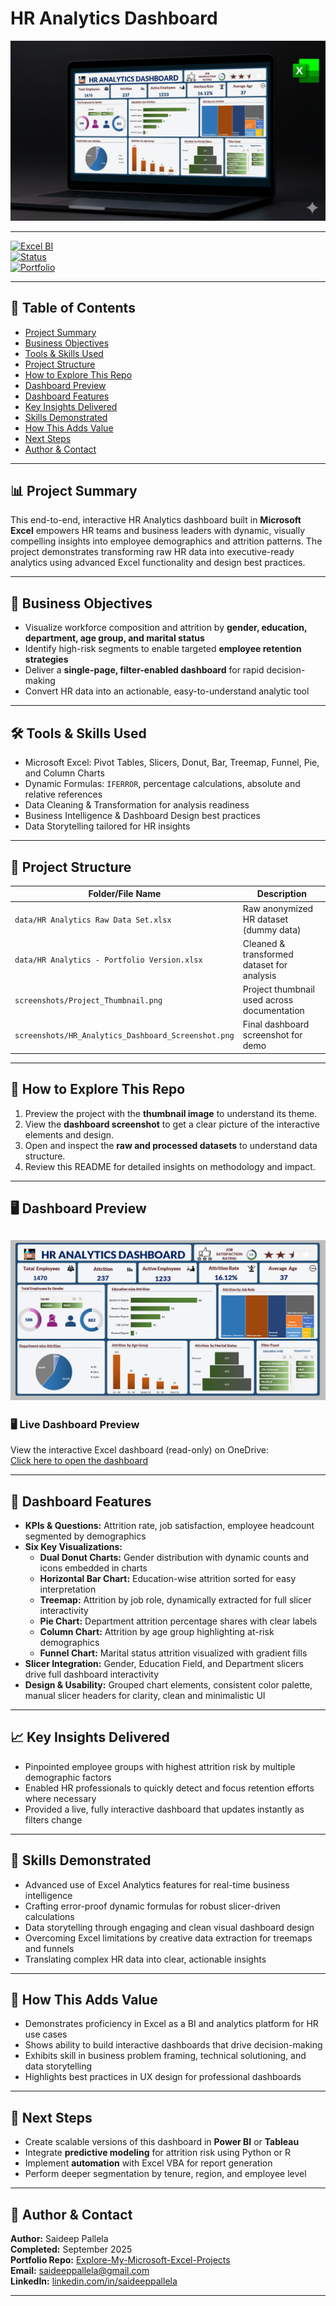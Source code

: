 # HR Analytics Dashboard  
![Project Thumbnail](./Project_Thumbnail.png)  

---

[![Excel BI](https://img.shields.io/badge/Excel-BI-green)](https://www.microsoft.com/en-us/microsoft-365/excel)  
[![Status](https://img.shields.io/badge/Project-Completed-brightgreen)]()  
[![Portfolio](https://img.shields.io/badge/Portfolio-Saideep%20Pallela-blue)](https://github.com/saideeppallela/Explore-My-Microsoft-Excel-Projects)

---

## 📑 Table of Contents

- [Project Summary](#project-summary)
- [Business Objectives](#business-objectives)
- [Tools & Skills Used](#tools--skills-used)
- [Project Structure](#project-structure)
- [How to Explore This Repo](#how-to-explore-this-repo)
- [Dashboard Preview](#dashboard-preview)
- [Dashboard Features](#dashboard-features)
- [Key Insights Delivered](#key-insights-delivered)
- [Skills Demonstrated](#skills-demonstrated)
- [How This Adds Value](#how-this-adds-value)
- [Next Steps](#next-steps)
- [Author & Contact](#author--contact)

---

## 📊 Project Summary

This end-to-end, interactive HR Analytics dashboard built in **Microsoft Excel** empowers HR teams and business leaders with dynamic, visually compelling insights into employee demographics and attrition patterns. The project demonstrates transforming raw HR data into executive-ready analytics using advanced Excel functionality and design best practices.

---

## 🎯 Business Objectives

- Visualize workforce composition and attrition by **gender, education, department, age group, and marital status**
- Identify high-risk segments to enable targeted **employee retention strategies**
- Deliver a **single-page, filter-enabled dashboard** for rapid decision-making
- Convert HR data into an actionable, easy-to-understand analytic tool

---

## 🛠️ Tools & Skills Used

- Microsoft Excel: Pivot Tables, Slicers, Donut, Bar, Treemap, Funnel, Pie, and Column Charts
- Dynamic Formulas: `IFERROR`, percentage calculations, absolute and relative references
- Data Cleaning & Transformation for analysis readiness
- Business Intelligence & Dashboard Design best practices
- Data Storytelling tailored for HR insights

---

## 📂 Project Structure

| Folder/File Name                                      | Description                                    |
|-------------------------------------------------------|-----------------------------------------------|
| `data/HR Analytics Raw Data Set.xlsx`                 | Raw anonymized HR dataset (dummy data)        |
| `data/HR Analytics - Portfolio Version.xlsx`          | Cleaned & transformed dataset for analysis    |
| `screenshots/Project_Thumbnail.png`                   | Project thumbnail used across documentation   |
| `screenshots/HR_Analytics_Dashboard_Screenshot.png`   | Final dashboard screenshot for demo            |

---

## 🔎 How to Explore This Repo

1. Preview the project with the **thumbnail image** to understand its theme.
2. View the **dashboard screenshot** to get a clear picture of the interactive elements and design.
3. Open and inspect the **raw and processed datasets** to understand data structure.
4. Review this README for detailed insights on methodology and impact.

---

## 🖥️ Dashboard Preview

![HR Dashboard](./HR_Analytics_Dashboard_Screenshot.png)
---

### 🖥️ Live Dashboard Preview
View the interactive Excel dashboard (read-only) on OneDrive:  
[Click here to open the dashboard](https://1drv.ms/x/c/2bb7e29997cf6540/ERkVWr0w17NJlWsOQvvJYtcBhwIOkJHd42KUStMttmEB-A?e=1Trpbl)

---

## 🧭 Dashboard Features

- **KPIs & Questions:** Attrition rate, job satisfaction, employee headcount segmented by demographics
- **Six Key Visualizations:**
    - **Dual Donut Charts:** Gender distribution with dynamic counts and icons embedded in charts  
    - **Horizontal Bar Chart:** Education-wise attrition sorted for easy interpretation  
    - **Treemap:** Attrition by job role, dynamically extracted for full slicer interactivity  
    - **Pie Chart:** Department attrition percentage shares with clear labels  
    - **Column Chart:** Attrition by age group highlighting at-risk demographics  
    - **Funnel Chart:** Marital status attrition visualized with gradient fills  
- **Slicer Integration:** Gender, Education Field, and Department slicers drive full dashboard interactivity  
- **Design & Usability:** Grouped chart elements, consistent color palette, manual slicer headers for clarity, clean and minimalistic UI  

---

## 📈 Key Insights Delivered

- Pinpointed employee groups with highest attrition risk by multiple demographic factors  
- Enabled HR professionals to quickly detect and focus retention efforts where necessary  
- Provided a live, fully interactive dashboard that updates instantly as filters change  

---

## 🧩 Skills Demonstrated

- Advanced use of Excel Analytics features for real-time business intelligence  
- Crafting error-proof dynamic formulas for robust slicer-driven calculations  
- Data storytelling through engaging and clean visual dashboard design  
- Overcoming Excel limitations by creative data extraction for treemaps and funnels  
- Translating complex HR data into clear, actionable insights

---

## 🚀 How This Adds Value

- Demonstrates proficiency in Excel as a BI and analytics platform for HR use cases  
- Shows ability to build interactive dashboards that drive decision-making  
- Exhibits skill in business problem framing, technical solutioning, and data storytelling  
- Highlights best practices in UX design for professional dashboards

---

## 🔗 Next Steps

- Create scalable versions of this dashboard in **Power BI** or **Tableau**  
- Integrate **predictive modeling** for attrition risk using Python or R  
- Implement **automation** with Excel VBA for report generation  
- Perform deeper segmentation by tenure, region, and employee level  

---

## 👤 Author & Contact

**Author:** Saideep Pallela  
**Completed:** September 2025  
**Portfolio Repo:** [Explore-My-Microsoft-Excel-Projects](https://github.com/saideeppallela/Explore-My-Microsoft-Excel-Projects)  
**Email:** [saideeppallela@gmail.com](mailto:saideeppallela@gmail.com)  
**LinkedIn:** [linkedin.com/in/saideeppallela](https://www.linkedin.com/in/saideeppallela/)

---

